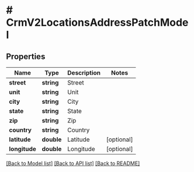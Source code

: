 # # CrmV2LocationsAddressPatchModel

## Properties

Name | Type | Description | Notes
------------ | ------------- | ------------- | -------------
**street** | **string** | Street |
**unit** | **string** | Unit |
**city** | **string** | City |
**state** | **string** | State |
**zip** | **string** | Zip |
**country** | **string** | Country |
**latitude** | **double** | Latitude | [optional]
**longitude** | **double** | Longitude | [optional]

[[Back to Model list]](../../README.md#models) [[Back to API list]](../../README.md#endpoints) [[Back to README]](../../README.md)
